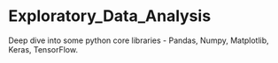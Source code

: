 # Exploratory_Data_Analysis
Deep dive into some python core libraries - Pandas, Numpy, Matplotlib, Keras, TensorFlow.
